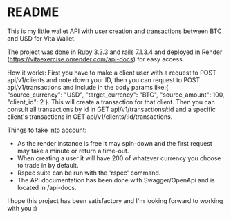 # README

This is my little wallet API with user creation and transactions between BTC and USD for Vita Wallet.

The project was done in Ruby 3.3.3 and rails 7.1.3.4 and deployed in Render (https://vitaexercise.onrender.com/api-docs) for easy access.

How it works:
First you have to make a client user with a request to POST api/v1/clients and note down your ID, then you can request to POST api/v1/transactions
and include in the body params like:{ "source_currency": "USD", "target_currency": "BTC", "source_amount": 100, "client_id": 2 }. This will create a transaction for that client.
Then you can consult all transactions by id in GET api/v1/transactions/:id and a specific client's transactions in GET api/v1/clients/:id/transactions.

Things to take into account:
 - As the render instance is free it may spin-down and the first request may take a minute or return a time-out.
 - When creating a user it will have 200 of whatever currency you choose to trade in by default.
 - Rspec suite can be run with the 'rspec' command.
 - The API documentation has been done with Swagger/OpenApi and is located in /api-docs.

I hope this project has been satisfactory and I'm looking forward to working with you :)
